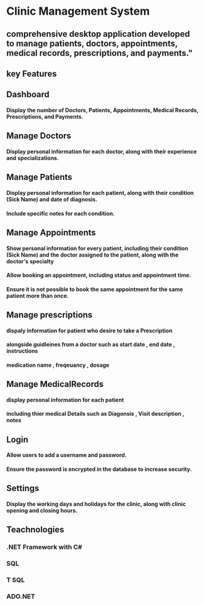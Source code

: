 # Clinic Management System 

## comprehensive desktop application developed to manage patients, doctors, appointments, medical records, prescriptions, and payments."

## key Features 

## Dashboard 

####  Display the number of Doctors, Patients, Appointments, Medical Records, Prescriptions, and Payments.

## Manage Doctors 

####  Display personal information for each doctor, along with their experience and specializations.

## Manage Patients

#### Display personal information for each patient, along with their condition (Sick Name) and date of diagnosis.

####  Include specific notes for each condition.

## Manage  Appointments 

#### Show personal information for every patient, including their condition (Sick Name) and the doctor assigned to the patient, along with the doctor's specialty

#### Allow booking an appointment, including status and appointment time.

#### Ensure it is not possible to book the same appointment for the same patient more than once.

## Manage prescriptions 

#### dispaly information for patient who desire to take a Prescription 

#### alongside guidleines from a doctor such as start date , end date , instructions 
#### medication name , freqeuancy , dosage 

## Manage MedicalRecords 

#### display personal information for each patient 
#### including thier  medical Details  such as Diagonsis , Visit description , notes 

## Login 

#### Allow users to add a username and password.
#### Ensure the password is encrypted in the database to increase security.

## Settings 

####  Display the working days and holidays for the clinic, along with clinic opening and closing hours.


## Teachnologies 

### .NET Framework with C#
### SQL 
### T SQL 
### ADO.NET


















